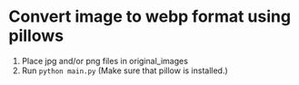 # Convert image to webp format using pillows

1. Place jpg and/or png files in original_images
2. Run `python main.py` (Make sure that pillow is installed.)